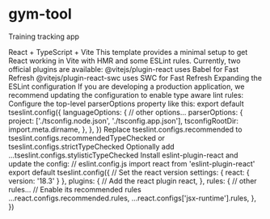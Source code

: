 # gym-tool
Training tracking app

React + TypeScript + Vite 
This template provides a minimal setup to get React working in Vite with HMR and some ESLint rules. 
Currently, two official plugins are available: 
@vitejs/plugin-react uses Babel for Fast Refresh
@vitejs/plugin-react-swc uses SWC for Fast Refresh 
Expanding the ESLint configuration 
If you are developing a production application, we recommend updating the configuration to enable type aware lint rules: 
Configure the top-level parserOptions property like this: 
export default tseslint.config({
languageOptions: {
// other options...
parserOptions: {
project: ['./tsconfig.node.json', './tsconfig.app.json'],
tsconfigRootDir: import.meta.dirname,
},
},
})
Replace tseslint.configs.recommended to tseslint.configs.recommendedTypeChecked or
tseslint.configs.strictTypeChecked
Optionally add ...tseslint.configs.stylisticTypeChecked
Install eslint-plugin-react and update the config: 
// eslint.config.js
import react from 'eslint-plugin-react'
export default tseslint.config({
// Set the react version
settings: { react: { version: '18.3' } },
plugins: {
// Add the react plugin
react,
},
rules: {
// other rules...
// Enable its recommended rules
...react.configs.recommended.rules,
...react.configs['jsx-runtime'].rules,
},
})